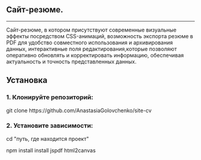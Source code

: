 <h2>Сайт-резюме.</h2><hr>
<p></p>Сайт-резюме, в котором присутствуют современные визуальные эффекты посредством CSS-анимаций, возможность экспорта резюме в PDF для удобство совместного использования и архивирования данных, интерактивные поля редактирования,которые позволяют оперативно обновлять и корректировать информацию, обеспечивая актуальность и точность представленных данных.</p>

<h2>Установка</h2>
<h3>1. Клонируйте репозиторий:</h3>
 git clone https://github.com/AnastasiaGolovchenko/site-cv
<h3>2. Установите зависимости:</h3>
 <p>cd "путь, где находится проект" </p>
<p>npm install install jspdf html2canvas</p>
